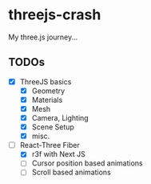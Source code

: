 # threejs-crash
My three.js journey...

## TODOs
- [x] ThreeJS basics
  - [x] Geometry
  - [x] Materials
  - [x] Mesh
  - [x] Camera, Lighting
  - [x] Scene Setup
  - [x] misc.
- [ ] React-Three Fiber
  - [X] r3f with Next JS
  - [ ] Cursor position based animations
  - [ ] Scroll based animations
